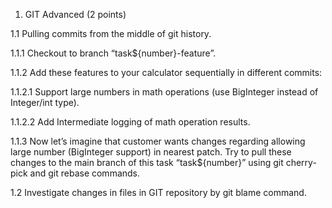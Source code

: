1. GIT Advanced (2 points)

1.1 Pulling commits from the middle of git history.

1.1.1 Checkout to branch “task${number}-feature”.

1.1.2 Add these features to your calculator sequentially in different commits:

1.1.2.1 Support large numbers in math operations (use BigInteger instead of Integer/int type).

1.1.2.2 Add Intermediate logging of math operation results.

1.1.3 Now let’s imagine that customer wants changes regarding allowing large number (BigInteger support) in nearest patch. Try to pull these changes to the main branch of this task “task${number}” using git cherry-pick and git rebase commands.

1.2 Investigate changes in files in GIT repository by git blame command.



 